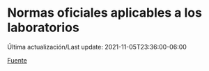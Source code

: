 # Normas oficiales aplicables a los laboratorios

 Última actualización/Last update: 2021-11-05T23:36:00-06:00

 [Fuente](https://www.gob.mx/salud/documentos/normas-oficiales-aplicables-a-los-laboratorios)
